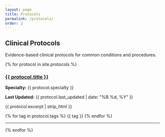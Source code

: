 ```yaml
---
layout: page
title: Protocols
permalink: /protocols/
order: 2
---
```


<h2>Clinical Protocols</h2>
<p>Evidence-based clinical protocols for common conditions and procedures.</p>

{% for protocol in site.protocols %}
<div class="protocol-item">
  <h3><a href="{{ protocol.url | relative_url }}">{{ protocol.title }}</a></h3>
  <p><strong>Specialty:</strong> {{ protocol.specialty }}</p>
  <p><strong>Last Updated:</strong> {{ protocol.last_updated | date: "%B %d, %Y" }}</p>
  <p>{{ protocol.excerpt | strip_html }}</p>
  <div class="tags">
    {% for tag in protocol.tags %}
      <span class="tag">{{ tag }}</span>
    {% endfor %}
  </div>
</div>
<hr>
{% endfor %}
